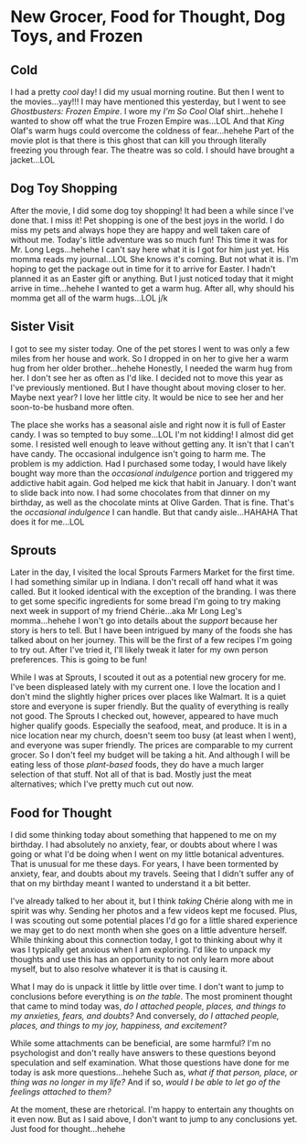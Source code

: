 # New Grocer, Food for Thought, Dog Toys, and Frozen

## Cold

I had a pretty *cool* day! I did my usual morning routine. But then I went to the movies...yay!!! I may have mentioned this yesterday, but I went to see *Ghostbusters: Frozen Empire*. I wore my *I'm So Cool* Olaf shirt...hehehe I wanted to show off what the true Frozen Empire was...LOL And that *King* Olaf's warm hugs could overcome the coldness of fear...hehehe Part of the movie plot is that there is this ghost that can kill you through literally freezing you through fear. The theatre was so cold. I should have brought a jacket...LOL

## Dog Toy Shopping

After the movie, I did some dog toy shopping! It had been a while since I've done that. I miss it! Pet shopping is one of the best joys in the world. I do miss my pets and always hope they are happy and well taken care of without me. Today's little adventure was so much fun! This time it was for Mr. Long Legs...hehehe I can't say here what it is I got for him just yet. His momma reads my journal...LOL She knows it's coming. But not what it is. I'm hoping to get the package out in time for it to arrive for Easter. I hadn't planned it as an Easter gift or anything. But I just noticed today that it might arrive in time...hehehe I wanted to get a warm hug. After all, why should his momma get all of the warm hugs...LOL j/k

## Sister Visit

I got to see my sister today. One of the pet stores I went to was only a few miles from her house and work. So I dropped in on her to give her a warm hug from her older brother...hehehe Honestly, I needed the warm hug from her. I don't see her as often as I'd like. I decided not to move this year as I've previously mentioned. But I have thought about moving closer to her. Maybe next year? I love her little city. It would be nice to see her and her soon-to-be husband more often.

The place she works has a seasonal aisle and right now it is full of Easter candy. I was so tempted to buy some...LOL I'm not kidding! I almost did get some. I resisted well enough to leave without getting any. It isn't that I can't have candy. The occasional indulgence isn't going to harm me. The problem is my addiction. Had I purchased some today, I would have likely bought way more than the *occasional indulgence* portion and triggered my addictive habit again. God helped me kick that habit in January. I don't want to slide back into now. I had some chocolates from that dinner on my birthday, as well as the chocolate mints at Olive Garden. That is fine. That's the *occasional indulgence* I can handle. But that candy aisle...HAHAHA That does it for me...LOL

## Sprouts

Later in the day, I visited the local Sprouts Farmers Market for the first time. I had something similar up in Indiana. I don't recall off hand what it was called. But it looked identical with the exception of the branding. I was there to get some specific ingredients for some bread I'm going to try making next week in support of my friend Chérie...aka Mr Long Leg's momma...hehehe I won't go into details about the *support* because her story is hers to tell. But I have been intrigued by many of the foods she has talked about on her journey. This will be the first of a few recipes I'm going to try out. After I've tried it, I'll likely tweak it later for my own person preferences. This is going to be fun!

While I was at Sprouts, I scouted it out as a potential new grocery for me. I've been displeased lately with my current one. I love the location and I don't mind the slightly higher prices over places like Walmart. It is a quiet store and everyone is super friendly. But the quality of everything is really not good. The Sprouts I checked out, however, appeared to have much higher qualify goods. Especially the seafood, meat, and produce. It is in a nice location near my church, doesn't seem too busy (at least when I went), and everyone was super friendly. The prices are comparable to my current grocer. So I don't feel my budget will be taking a hit. And although I will be eating less of those *plant-based* foods, they do have a much larger selection of that stuff. Not all of that is bad. Mostly just the meat alternatives; which I've pretty much cut out now.

## Food for Thought

I did some thinking today about something that happened to me on my birthday. I had absolutely no anxiety, fear, or doubts about where I was going or what I'd be doing when I went on my little botanical adventures. That is unusual for me these days. For years, I have been tormented by anxiety, fear, and doubts about my travels. Seeing that I didn't suffer any of that on my birthday meant I wanted to understand it a bit better.

I've already talked to her about it, but I think *taking* Chérie along with me in spirit was why. Sending her photos and a few videos kept me focused. Plus, I was scouting out some potential places I'd go for a little shared experience we may get to do next month when she goes on a little adventure herself. While thinking about this connection today, I got to thinking about why it was I typically get anxious when I am exploring. I'd like to unpack my thoughts and use this has an opportunity to not only learn more about myself, but to also resolve whatever it is that is causing it.

What I may do is unpack it little by little over time. I don't want to jump to conclusions before everything is *on the table*. The most prominent thought that came to mind today was, *do I attached people, places, and things to my anxieties, fears, and doubts?* And conversely, *do I attached people, places, and things to my joy, happiness, and excitement?*

While some attachments can be beneficial, are some harmful? I'm no psychologist and don't really have answers to these questions beyond speculation and self examination. What those questions have done for me today is ask more questions...hehehe Such as, *what if that person, place, or thing was no longer in my life?* And if so, *would I be able to let go of the feelings attached to them?*

At the moment, these are rhetorical. I'm happy to entertain any thoughts on it even now. But as I said above, I don't want to jump to any conclusions yet. Just food for thought...hehehe